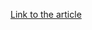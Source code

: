 [Link to the article](https://microsoft.com/security/blog/2021/08/19/how-to-proactively-defend-against-mozi-iot-botnet/)
